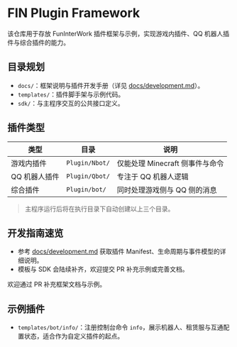 # FIN Plugin Framework

该仓库用于存放 FunInterWork 插件框架与示例，实现游戏内插件、QQ 机器人插件与综合插件的能力。

## 目录规划

- `docs/`：框架说明与插件开发手册（详见 [docs/development.md](docs/development.md)）。
- `templates/`：插件脚手架与示例代码。
- `sdk/`：与主程序交互的公共接口定义。

## 插件类型

| 类型  | 目录   | 说明 |
| ----- | ------ | ---- |
| 游戏内插件 | `Plugin/Nbot/` | 仅能处理 Minecraft 侧事件与命令 |
| QQ 机器人插件 | `Plugin/Qbot/` | 专注于 QQ 机器人逻辑 |
| 综合插件 | `Plugin/bot/` | 同时处理游戏侧与 QQ 侧的消息 |

> 主程序运行后将在执行目录下自动创建以上三个目录。

## 开发指南速览

- 参考 [docs/development.md](docs/development.md) 获取插件 Manifest、生命周期与事件模型的详细说明。
- 模板与 SDK 会陆续补齐，欢迎提交 PR 补充示例或完善文档。

欢迎通过 PR 补充框架文档与示例。

## 示例插件

- `templates/bot/info/`：注册控制台命令 `info`，展示机器人、租赁服与互通配置状态，适合作为自定义插件的起点。

